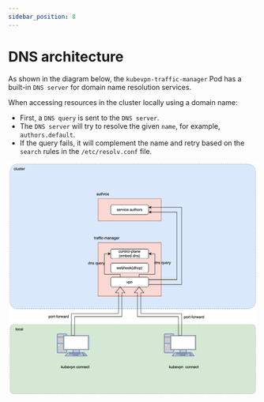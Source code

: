 ```yaml
---
sidebar_position: 8
---
```


# DNS architecture

As shown in the diagram below, the `kubevpn-traffic-manager` Pod has a built-in `DNS server` for domain name resolution
services.

When accessing resources in the cluster locally using a domain name:

- First, a `DNS query` is sent to the `DNS server`.
- The `DNS server` will try to resolve the given `name`, for example, `authors.default`.
- If the query fails, it will complement the name and retry based on the `search` rules in the `/etc/resolv.conf` file.

![dns.svg](img/dns.svg)